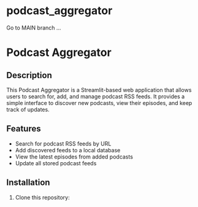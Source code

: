 # podcast_aggregator


Go to MAIN branch ...



# Podcast Aggregator

## Description
This Podcast Aggregator is a Streamlit-based web application that allows users to search for, add, and manage podcast RSS feeds. It provides a simple interface to discover new podcasts, view their episodes, and keep track of updates.

## Features
- Search for podcast RSS feeds by URL
- Add discovered feeds to a local database
- View the latest episodes from added podcasts
- Update all stored podcast feeds

## Installation
1. Clone this repository:
